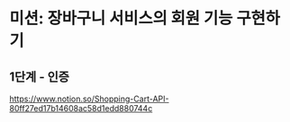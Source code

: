 # 미션: 장바구니 서비스의 회원 기능 구현하기

## 1단계 - 인증
https://www.notion.so/Shopping-Cart-API-80ff27ed17b14608ac58d1edd880744c